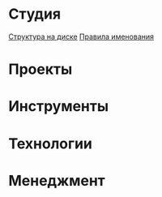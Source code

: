<!-- TITLE: Film Direction FX Wiki -->
<!-- SUBTITLE: Студийная база знаний -->

# Студия
[Структура на диске](https://fdwiki.herokuapp.com/file-structure)
[Правила именования](https://fdwiki.herokuapp.com/naming-convention)

# Проекты
# Инструменты
# Технологии
# Менеджмент